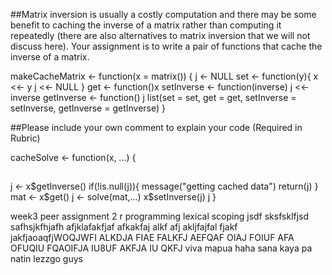 ##Matrix inversion is usually a costly computation and there may be some benefit to caching the inverse of a matrix rather than computing it repeatedly (there are also alternatives to matrix inversion that we will not discuss here). Your assignment is to write a pair of functions that cache the inverse of a matrix.

makeCacheMatrix <- function(x = matrix()) {
  j <- NULL
  set <- function(y){
  x <<- y
  j <<- NULL
  }
  get <- function()x
  setInverse <- function(inverse) j <<- inverse
  getInverse <- function() j 
  list(set = set, get = get, 
  setInverse = setInverse, 
  getInverse = getInverse)
}

##Please include your own comment to explain your code (Required in Rubric)

cacheSolve <- function(x, ...) {
## 
  j <- x$getInverse()
  if(!is.null(j)){
  message("getting cached data")
  return(j)
  }
  mat <- x$get()
  j <- solve(mat,...)
  x$setInverse(j)
  j
}

week3 peer assignment 2
r programming
lexical scoping
jsdf sksfsklfjsd safhsjkfhjafh afjklafakfjaf  afkakfaj alkf afj akljfajfal fjakf jakfjaoaqfjWOQJWFI ALKDJA FIAE FALKFJ AEFQAF OIAJ FOIUF AFA OFUQIU FQAOIFJA IU8UF AKFJA IU QKFJ 
viva mapua
haha
sana kaya pa natin lezzgo guys
